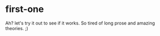 # first-one
Ah?
let's try it out to see if it works. So tired of long prose and amazing theories.
;)
